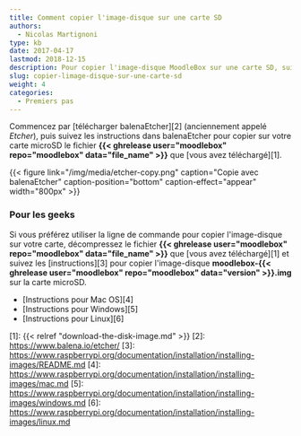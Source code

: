 ```yaml
---
title: Comment copier l'image-disque sur une carte SD
authors:
  - Nicolas Martignoni
type: kb
date: 2017-04-17
lastmod: 2018-12-15
description: Pour copier l'image-disque MoodleBox sur une carte SD, suivez ces instructions.
slug: copier-limage-disque-sur-une-carte-sd
weight: 4
categories:
  - Premiers pas
---
```


Commencez par [télécharger balenaEtcher][2] (anciennement appelé _Etcher_), puis suivez les instructions dans balenaEtcher pour copier sur votre carte microSD le fichier __{{< ghrelease user="moodlebox" repo="moodlebox" data="file_name" >}}__ que [vous avez téléchargé][1].

{{< figure link="/img/media/etcher-copy.png" caption="Copie avec balenaEtcher" caption-position="bottom" caption-effect="appear" width="800px" >}}

### Pour les geeks

Si vous préférez utiliser la ligne de commande pour copier l'image-disque sur votre carte, décompressez le fichier __{{< ghrelease user="moodlebox" repo="moodlebox" data="file_name" >}}__ que [vous avez téléchargé][1] et suivez les [instructions][3] pour copier l'image-disque __moodlebox-{{< ghrelease user="moodlebox" repo="moodlebox" data="version" >}}.img__ sur la carte microSD.

  * [Instructions pour Mac OS][4]
  * [Instructions pour Windows][5]
  * [Instructions pour Linux][6]

 [1]: {{< relref "download-the-disk-image.md" >}}
 [2]: https://www.balena.io/etcher/
 [3]: https://www.raspberrypi.org/documentation/installation/installing-images/README.md
 [4]: https://www.raspberrypi.org/documentation/installation/installing-images/mac.md
 [5]: https://www.raspberrypi.org/documentation/installation/installing-images/windows.md
 [6]: https://www.raspberrypi.org/documentation/installation/installing-images/linux.md
